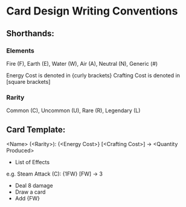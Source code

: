 # Card Design Writing Conventions

## Shorthands:
### Elements
Fire (F), Earth (E), Water (W), Air (A), Neutral (N), Generic (#)

Energy Cost is denoted in \{curly brackets\}
Crafting Cost is denoted in \[square brackets\]

### Rarity
Common (C), Uncommon (U), Rare (R), Legendary (L)

## Card Template:

\<Name\> (\<Rarity\>): \{\<Energy Cost\>\} \[\<Crafting Cost\>\] -\> \<Quantity Produced\> 
- List of Effects

e.g. 
Steam Attack (C): {1FW} \[FW\] -> 3
- Deal 8 damage
- Draw a card
- Add {FW}